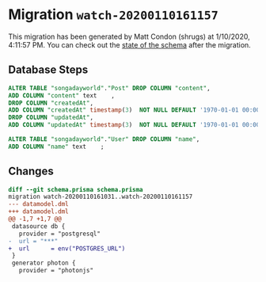 # Migration `watch-20200110161157`

This migration has been generated by Matt Condon (shrugs) at 1/10/2020, 4:11:57 PM.
You can check out the [state of the schema](./schema.prisma) after the migration.

## Database Steps

```sql
ALTER TABLE "songadayworld"."Post" DROP COLUMN "content",
ADD COLUMN "content" text    ,
DROP COLUMN "createdAt",
ADD COLUMN "createdAt" timestamp(3)  NOT NULL DEFAULT '1970-01-01 00:00:00' ,
DROP COLUMN "updatedAt",
ADD COLUMN "updatedAt" timestamp(3)  NOT NULL DEFAULT '1970-01-01 00:00:00' ;

ALTER TABLE "songadayworld"."User" DROP COLUMN "name",
ADD COLUMN "name" text    ;
```

## Changes

```diff
diff --git schema.prisma schema.prisma
migration watch-20200110161031..watch-20200110161157
--- datamodel.dml
+++ datamodel.dml
@@ -1,7 +1,7 @@
 datasource db {
   provider = "postgresql"
-  url = "***"
+  url      = env("POSTGRES_URL")
 }
 generator photon {
   provider = "photonjs"
```


